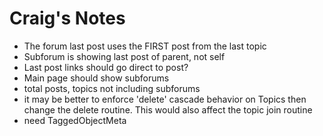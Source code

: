 Craig's Notes
=============

 - The forum last post uses the FIRST post from the last topic
 - Subforum is showing last post of parent, not self
 - Last post links should go direct to post?
 - Main page should show subforums
 - total posts, topics not including subforums
 - it may be better to enforce 'delete' cascade behavior on Topics then change
   the delete routine. This would also affect the topic join routine
 - need TaggedObjectMeta